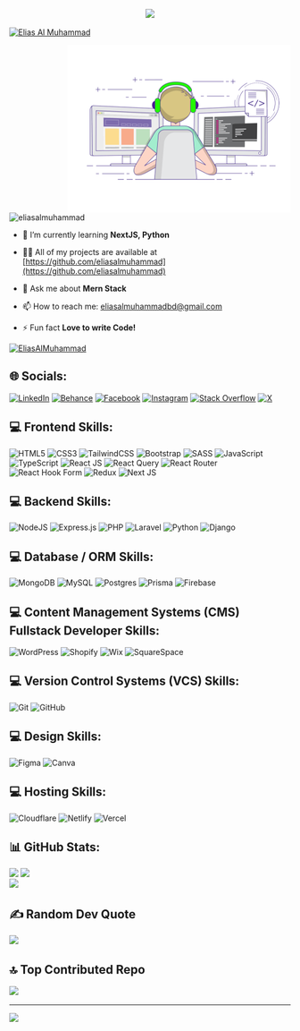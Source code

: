 <!--
**MdNadeemSarwar/MdNadeemSarwar** is a ✨ _special_ ✨ repository because its `README.md` (this file) appears on your GitHub profile.

Here are some ideas to get you started:

- 🔭 I’m currently working on ...
- 🌱 I’m currently learning ...
- 👯 I’m looking to collaborate on ...
- 🤔 I’m looking for help with ...
- 💬 Ask me about ...
-  ...
- 😄 Pronouns: ...
- ⚡ Fun fact: ...
-->
<p align="center">
<!--   <a href="https://github.com/DenverCoder1/readme-typing-svg"> -->
    <img src="https://readme-typing-svg.herokuapp.com?color=ffb703&width=380&height=28&lines=Hi👋+I'm+Elias+Al+Muhammad...;Passionate+Web+Developer...;Self+Learner...;Open-Source+Enthusiast...;Learning+In+Public...;Empowering+Others...;Nice+To+Meet+You+...&center=true"></a></p>

[<img src='https://github.com/shovoas/shovoalways/blob/main/img/bg.jpg?raw=true' alt='Elias Al Muhammad'>](https://github.com/shovoalways/)

<img align="right" alt="Coding" width="400" src="https://raw.githubusercontent.com/devSouvik/devSouvik/master/gif3.gif">

<p align="left"> <img src="https://komarev.com/ghpvc/?username=eliasalmuhammad&label=Profile%20views&color=0e75b6&style=flat" alt="eliasalmuhammad" /> </p>

- 🌱 I’m currently learning **NextJS, Python**

- 👨‍💻 All of my projects are available at [https://github.com/eliasalmuhammad](https://github.com/eliasalmuhammad)

- 💬 Ask me about **Mern Stack**
- 📫 How to reach me: eliasalmuhammadbd@gmail.com
- ⚡ Fun fact **Love to write Code!**
    
<p align="left"> <a href="https://github.com/EliasAlMuhammad" target="blank"><img src="https://img.shields.io/twitter/follow/eliasalmuhammad?logo=twitter&style=for-the-badge" alt="EliasAlMuhammad" /></a> </p>   


## 🌐 Socials:
[![LinkedIn](https://img.shields.io/badge/LinkedIn-%230077B5.svg?logo=linkedin&logoColor=white)](https://linkedin.com/in/eliasalmuhammad) [![Behance](https://img.shields.io/badge/Behance-1769ff?logo=behance&logoColor=white)](https://behance.net/EliasAlMuhammad) [![Facebook](https://img.shields.io/badge/Facebook-%231877F2.svg?logo=Facebook&logoColor=white)](https://facebook.com/eliasalmuhammad) [![Instagram](https://img.shields.io/badge/Instagram-%23E4405F.svg?logo=Instagram&logoColor=white)](https://instagram.com/eliasalmuhammad) [![Stack Overflow](https://img.shields.io/badge/-Stackoverflow-FE7A16?logo=stack-overflow&logoColor=white)](https://stackoverflow.com/users/https://stackoverflow.com/users/16982862/elias-al-muhammad) [![X](https://img.shields.io/badge/X-black.svg?logo=X&logoColor=white)](https://x.com/EliasAlMuhammad) 

## 💻 Frontend Skills:
![HTML5](https://img.shields.io/badge/html5-%23E34F26.svg?style=for-the-badge&logo=html5&logoColor=white) ![CSS3](https://img.shields.io/badge/css3-%231572B6.svg?style=for-the-badge&logo=css3&logoColor=white) ![TailwindCSS](https://img.shields.io/badge/tailwindcss-%2338B2AC.svg?style=for-the-badge&logo=tailwind-css&logoColor=white) ![Bootstrap](https://img.shields.io/badge/bootstrap-%238511FA.svg?style=for-the-badge&logo=bootstrap&logoColor=white)  ![SASS](https://img.shields.io/badge/SASS-hotpink.svg?style=for-the-badge&logo=SASS&logoColor=white) ![JavaScript](https://img.shields.io/badge/javascript-%23323330.svg?style=for-the-badge&logo=javascript&logoColor=%23F7DF1E) ![TypeScript](https://img.shields.io/badge/typescript-%23007ACC.svg?style=for-the-badge&logo=typescript&logoColor=white) ![React JS](https://img.shields.io/badge/react-%2320232a.svg?style=for-the-badge&logo=react&logoColor=%2361DAFB) ![React Query](https://img.shields.io/badge/-React%20Query-FF4154?style=for-the-badge&logo=react%20query&logoColor=white) ![React Router](https://img.shields.io/badge/React_Router-CA4245?style=for-the-badge&logo=react-router&logoColor=white) ![React Hook Form](https://img.shields.io/badge/React%20Hook%20Form-%23EC5990.svg?style=for-the-badge&logo=reacthookform&logoColor=white) ![Redux](https://img.shields.io/badge/redux-%23593d88.svg?style=for-the-badge&logo=redux&logoColor=white) ![Next JS](https://img.shields.io/badge/Next-black?style=for-the-badge&logo=next.js&logoColor=white)

## 💻 Backend Skills:
![NodeJS](https://img.shields.io/badge/node.js-6DA55F?style=for-the-badge&logo=node.js&logoColor=white) ![Express.js](https://img.shields.io/badge/express.js-%23404d59.svg?style=for-the-badge&logo=express&logoColor=%2361DAFB) ![PHP](https://img.shields.io/badge/php-%23777BB4.svg?style=for-the-badge&logo=php&logoColor=white) ![Laravel](https://img.shields.io/badge/laravel-%23FF2D20.svg?style=for-the-badge&logo=laravel&logoColor=white) ![Python](https://img.shields.io/badge/python-3670A0?style=for-the-badge&logo=python&logoColor=ffdd54) ![Django](https://img.shields.io/badge/django-%23092E20.svg?style=for-the-badge&logo=django&logoColor=white)

## 💻 Database / ORM Skills:
![MongoDB](https://img.shields.io/badge/MongoDB-%234ea94b.svg?style=for-the-badge&logo=mongodb&logoColor=white) ![MySQL](https://img.shields.io/badge/mysql-4479A1.svg?style=for-the-badge&logo=mysql&logoColor=white) ![Postgres](https://img.shields.io/badge/postgres-%23316192.svg?style=for-the-badge&logo=postgresql&logoColor=white) ![Prisma](https://img.shields.io/badge/Prisma-3982CE?style=for-the-badge&logo=Prisma&logoColor=white) ![Firebase](https://img.shields.io/badge/firebase-a08021?style=for-the-badge&logo=firebase&logoColor=ffcd34)

## 💻 Content Management Systems (CMS) Fullstack Developer Skills:
![WordPress](https://img.shields.io/badge/WordPress-%23117AC9.svg?style=for-the-badge&logo=WordPress&logoColor=white) ![Shopify](https://img.shields.io/badge/Shopify-%96bf48.svg?style=for-the-badge&logo=Shopify&logoColor=white) ![Wix](https://img.shields.io/badge/Wix-%23000000.svg?style=for-the-badge&logo=Wix&logoColor=white) ![SquareSpace](https://img.shields.io/badge/SquareSpace-%23000000.svg?style=for-the-badge&logo=SquareSpace&logoColor=white)

## 💻 Version Control Systems (VCS) Skills:
![Git](https://img.shields.io/badge/git-%23F05033.svg?style=for-the-badge&logo=git&logoColor=white) ![GitHub](https://img.shields.io/badge/github-%23121011.svg?style=for-the-badge&logo=github&logoColor=white)

## 💻 Design Skills:
![Figma](https://img.shields.io/badge/figma-%23F24E1E.svg?style=for-the-badge&logo=figma&logoColor=white) ![Canva](https://img.shields.io/badge/Canva-%2300C4CC.svg?style=for-the-badge&logo=Canva&logoColor=white)

## 💻 Hosting Skills:
![Cloudflare](https://img.shields.io/badge/Cloudflare-F38020?style=for-the-badge&logo=Cloudflare&logoColor=white) ![Netlify](https://img.shields.io/badge/netlify-%23000000.svg?style=for-the-badge&logo=netlify&logoColor=#00C7B7) ![Vercel](https://img.shields.io/badge/vercel-%23000000.svg?style=for-the-badge&logo=vercel&logoColor=white)

## 📊 GitHub Stats:
![](https://github-readme-stats.vercel.app/api?username=EliasAlMuhammad&theme=nightowl&hide_border=false&include_all_commits=false&count_private=false)
![](https://github-readme-streak-stats.herokuapp.com/?user=EliasAlMuhammad&theme=nightowl&hide_border=false)<br/>
![](https://github-readme-stats.vercel.app/api/top-langs/?username=EliasAlMuhammad&theme=nightowl&hide_border=false&include_all_commits=false&count_private=false&layout=compact)

## ✍️ Random Dev Quote
![](https://quotes-github-readme.vercel.app/api?type=horizontal&theme=radical)

## 🔝 Top Contributed Repo
![](https://github-contributor-stats.vercel.app/api?username=EliasAlMuhammad&limit=5&theme=dark&combine_all_yearly_contributions=true)

---
[![](https://visitcount.itsvg.in/api?id=EliasAlMuhammad&icon=0&color=0)](https://visitcount.itsvg.in)

<!-- Proudly created with GPRM ( https://gprm.itsvg.in ) -->
